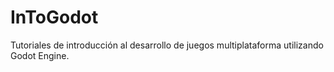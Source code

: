 # InToGodot
Tutoriales de introducción al desarrollo de juegos multiplataforma utilizando Godot Engine.
